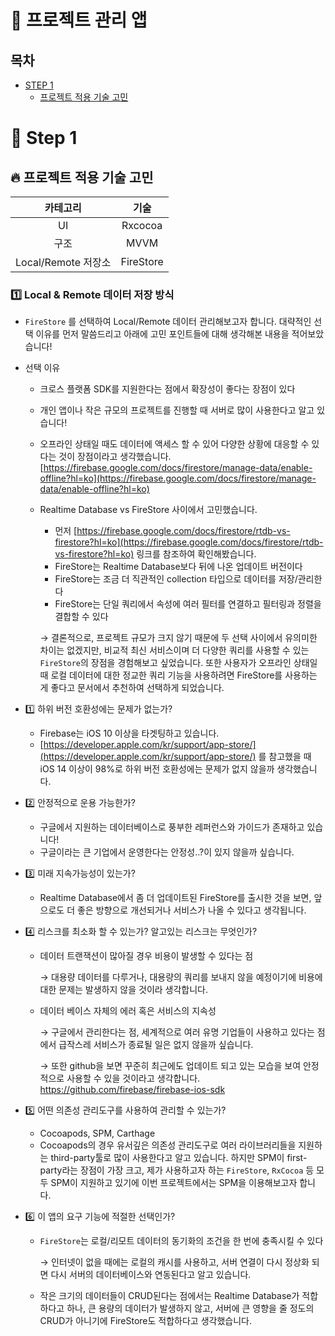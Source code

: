 # 📱 프로젝트 관리 앱

## 목차 

- [STEP 1](#STEP1)
  - [프로젝트 적용 기술 고민](#STEP1_1)

<a name="STEP1"></a>
# 🤔 Step 1

<a name="STEP1_1"></a>
## 🔥 프로젝트 적용 기술 고민

|카테고리|기술|
|:---:|:---:|
|UI|Rxcocoa|
|구조|MVVM|
|Local/Remote 저장소|FireStore|


### 1️⃣ Local & Remote 데이터 저장 방식

- `FireStore` 를 선택하여 Local/Remote 데이터 관리해보고자 합니다. 대략적인 선택 이유를 먼저 말씀드리고 아래에 고민 포인트들에 대해 생각해본 내용을 적어보았습니다!
- 선택 이유
    - 크로스 플랫폼 SDK를 지원한다는 점에서 확장성이 좋다는 장점이 있다
    - 개인 앱이나 작은 규모의 프로젝트를 진행할 때 서버로 많이 사용한다고 알고 있습니다!
    - 오프라인 상태일 때도 데이터에 액세스 할 수 있어 다양한 상황에 대응할 수 있다는 것이 장점이라고 생각했습니다. [https://firebase.google.com/docs/firestore/manage-data/enable-offline?hl=ko](https://firebase.google.com/docs/firestore/manage-data/enable-offline?hl=ko)
    - Realtime Database vs FireStore 사이에서 고민했습니다.
        - 먼저 [https://firebase.google.com/docs/firestore/rtdb-vs-firestore?hl=ko](https://firebase.google.com/docs/firestore/rtdb-vs-firestore?hl=ko) 링크를 참조하여 확인해봤습니다.
        - FireStore는 Realtime Database보다 뒤에 나온 업데이트 버전이다
        - FireStore는 조금 더 직관적인 collection 타입으로 데이터를 저장/관리한다
        - FireStore는 단일 쿼리에서 속성에 여러 필터를 연결하고 필터링과 정렬을 결합할 수 있다
        
        → 결론적으로, 프로젝트 규모가 크지 않기 때문에 두 선택 사이에서 유의미한 차이는 없겠지만, 비교적 최신 서비스이며 더 다양한 쿼리를 사용할 수 있는 `FireStore`의 장점을 경험해보고 싶었습니다. 또한 사용자가 오프라인 상태일 때 로컬 데이터에 대한 정교한 쿼리 기능을 사용하려면 FireStore를 사용하는 게 좋다고 문서에서 추천하여 선택하게 되었습니다.

- 1️⃣ 하위 버전 호환성에는 문제가 없는가?
    - Firebase는 iOS 10 이상을 타겟팅하고 있습니다.
    - [https://developer.apple.com/kr/support/app-store/](https://developer.apple.com/kr/support/app-store/) 를 참고했을 때 iOS 14 이상이 98%로 하위 버전 호환성에는 문제가 없지 않을까 생각했습니다.
- 2️⃣ 안정적으로 운용 가능한가?
    - 구글에서 지원하는 데이터베이스로 풍부한 레퍼런스와 가이드가 존재하고 있습니다!
    - 구글이라는 큰 기업에서 운영한다는 안정성..?이 있지 않을까 싶습니다.
- 3️⃣ 미래 지속가능성이 있는가?
    - Realtime Database에서 좀 더 업데이트된 FireStore를 출시한 것을 보면, 앞으로도 더 좋은 방향으로 개선되거나 서비스가 나올 수 있다고 생각됩니다.
- 4️⃣ 리스크를 최소화 할 수 있는가? 알고있는 리스크는 무엇인가?
    - 데이터 트랜잭션이 많아질 경우 비용이 발생할 수 있다는 점
        
        → 대용량 데이터를 다루거나, 대용량의 쿼리를 보내지 않을 예정이기에 비용에 대한 문제는 발생하지 않을 것이라 생각합니다.
        
    - 데이터 베이스 자체의 에러 혹은 서비스의 지속성
        
        → 구글에서 관리한다는 점, 세계적으로 여러 유명 기업들이 사용하고 있다는 점에서 급작스레 서비스가 종료될 일은 없지 않을까 싶습니다.
        
        → 또한 github을 보면 꾸준히 최근에도 업데이트 되고 있는 모습을 보여 안정적으로 사용할 수 있을 것이라고 생각합니다.  https://github.com/firebase/firebase-ios-sdk
        
- 5️⃣ 어떤 의존성 관리도구를 사용하여 관리할 수 있는가?
    - Cocoapods, SPM, Carthage
    - Cocoapods의 경우 유서깊은 의존성 관리도구로 여러 라이브러리들을 지원하는 third-party툴로 많이 사용한다고 알고 있습니다. 하지만 SPM이 first-party라는 장점이 가장 크고, 제가 사용하고자 하는 `FireStore`, `RxCocoa` 등 모두 SPM이 지원하고 있기에 이번 프로젝트에서는 SPM을 이용해보고자 합니다.
- 6️⃣ 이 앱의 요구 기능에 적절한 선택인가?
    - `FireStore`는 로컬/리모트 데이터의 동기화의 조건을 한 번에 충족시킬 수 있다
        
        → 인터넷이 없을 때에는 로컬의 캐시를 사용하고, 서버 연결이 다시 정상화 되면 다시 서버의 데이터베이스와 연동된다고 알고 있습니다. 
        
    - 작은 크기의 데이터들이 CRUD된다는 점에서는 Realtime Database가 적합하다고 하나, 큰 용량의 데이터가 발생하지 않고, 서버에 큰 영향을 줄 정도의 CRUD가 아니기에 FireStore도 적합하다고 생각했습니다.

